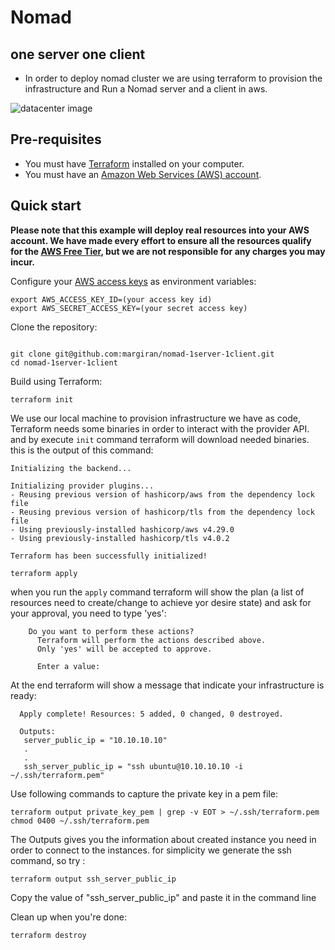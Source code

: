 # Nomad 
## one server one client 
* In order to deploy nomad cluster we are using terraform to provision the infrastructure and Run a Nomad server and a client in aws.

![datacenter image](https://github.com/margiran/nomad-one_server-one_client/blob/master/diagram/simple_nomad_cluster.jpeg?raw=true)

## Pre-requisites

* You must have [Terraform](https://www.terraform.io/downloads) installed on your computer. 
* You must have an [Amazon Web Services (AWS) account](http://aws.amazon.com/).


## Quick start

**Please note that this example will deploy real resources into your AWS account. We have made every effort to ensure 
all the resources qualify for the [AWS Free Tier](https://aws.amazon.com/free/), but we are not responsible for any
charges you may incur.** 

Configure your [AWS access 
keys](http://docs.aws.amazon.com/general/latest/gr/aws-sec-cred-types.html#access-keys-and-secret-access-keys) as 
environment variables:

```
export AWS_ACCESS_KEY_ID=(your access key id)
export AWS_SECRET_ACCESS_KEY=(your secret access key)
```
Clone the repository:
```

git clone git@github.com:margiran/nomad-1server-1client.git
cd nomad-1server-1client
```
Build using Terraform:
```
terraform init
```
We use our local machine to provision infrastructure we have as code, Terraform needs some binaries in order to interact with the provider API. and by execute `init` command terraform will download needed binaries. 
this is the output of this command:

    Initializing the backend...

    Initializing provider plugins...
    - Reusing previous version of hashicorp/aws from the dependency lock file
    - Reusing previous version of hashicorp/tls from the dependency lock file
    - Using previously-installed hashicorp/aws v4.29.0
    - Using previously-installed hashicorp/tls v4.0.2

    Terraform has been successfully initialized!

```
terraform apply
```
when you run the `apply` command terraform will show the plan (a list of resources need to create/change to achieve yor desire state) and ask for your approval, you need to type 'yes':
```
    Do you want to perform these actions?
      Terraform will perform the actions described above.
      Only 'yes' will be accepted to approve.

      Enter a value:  
```
At the end terraform will show a message that indicate your infrastructure is ready:
```
  Apply complete! Resources: 5 added, 0 changed, 0 destroyed.

  Outputs:
   server_public_ip = "10.10.10.10"
   .
   .
   ssh_server_public_ip = "ssh ubuntu@10.10.10.10 -i ~/.ssh/terraform.pem"
```
Use following commands to capture the private key in a pem file:
```
terraform output private_key_pem | grep -v EOT > ~/.ssh/terraform.pem
chmod 0400 ~/.ssh/terraform.pem
```
The Outputs gives you the information about created instance you need in order to connect to the instances.
for simplicity we generate the ssh command, so try :
```
terraform output ssh_server_public_ip
```
Copy the value of "ssh_server_public_ip" and paste it in the command line 

Clean up when you're done:
```
terraform destroy
```

